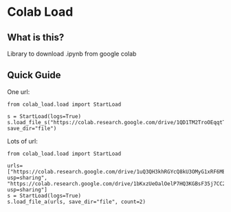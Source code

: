 # Colab Load #

## What is this? ##
Library to download .ipynb from google colab

## Quick Guide ##
One url:

    from colab_load.load import StartLoad
    
    s = StartLoad(logs=True)
    s.load_file_s("https://colab.research.google.com/drive/1QD1TM2TroOEqqtTURpk5sVOmGLQeREv", save_dir="file")

Lots of url:

	from colab_load.load import StartLoad
    
	urls=["https://colab.research.google.com/drive/1uQ3QH3khRGYcQ8kU3OMyG1xRF6MB70xA?usp=sharing", "https://colab.research.google.com/drive/1bKxzUeOalOelP7HQ3KGBsF35j7CC2ZFh?usp=sharing"]
	s = StartLoad(logs=True)
	s.load_file_a(urls, save_dir="file", count=2)